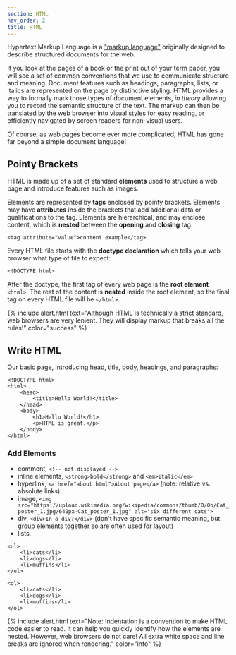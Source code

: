 ```yaml
---
section: HTML
nav_order: 2
title: HTML
---
```


Hypertext Markup Language is a ["markup language"](https://en.wikipedia.org/wiki/Markup_language) originally designed to describe structured documents for the web.

If you look at the pages of a book or the print out of your term paper, you will see a set of common conventions that we use to communicate structure and meaning.
Document features such as headings, paragraphs, lists, or italics are represented on the page by distinctive styling. 
HTML provides a way to formally mark those types of document elements, *in theory* allowing you to record the semantic structure of the text.
The markup can then be translated by the web browser into visual styles for easy reading, or efficiently navigated by screen readers for non-visual users.

Of course, as web pages become ever more complicated, HTML has gone far beyond a simple document language!

## Pointy Brackets

HTML is made up of a set of standard **elements** used to structure a web page and introduce features such as images.

Elements are represented by **tags** enclosed by pointy brackets.
Elements may have **attributes** inside the brackets that add additional data or qualifications to the tag.
Elements are hierarchical, and may enclose content, which is **nested** between the **opening** and **closing** tag.

`<tag attribute="value">content example</tag>`

Every HTML file starts with the **doctype declaration** which tells your web browser what type of file to expect:

`<!DOCTYPE html>`

After the doctype, the first tag of every web page is the **root element** `<html>`.
The rest of the content is **nested** inside the root element, so the final tag on every HTML file will be `</html>`.

{% include alert.html text="Although HTML is technically a strict standard, web browsers are very lenient. They will display markup that breaks all the rules!" color="success" %}

## Write HTML

Our basic page, introducing head, title, body, headings, and paragraphs:

```
<!DOCTYPE html>
<html>
    <head>
        <title>Hello World!</title>
    </head>
    <body>
        <h1>Hello World!</h1>
        <p>HTML is great.</p>
    </body>
</html>
```

### Add Elements 

- comment, `<!-- not displayed -->`
- inline elements, `<strong>bold</strong>` and `<em>italic</em>`
- hyperlink, `<a href="about.html">About page</a>` (note: relative vs. absolute links)
- image, `<img src="https://upload.wikimedia.org/wikipedia/commons/thumb/0/0b/Cat_poster_1.jpg/640px-Cat_poster_1.jpg" alt="six different cats">`
- div, `<div>In a div?</div>` (don't have specific semantic meaning, but group elements together so are often used for layout)
- lists,

```
<ul>
    <li>cats</li>
    <li>dogs</li>
    <li>muffins</li>
</ul>

<ol>
    <li>cats</li>
    <li>dogs</li>
    <li>muffins</li>
</ol>
```

{% include alert.html text="Note: Indentation is a convention to make HTML code easier to read. It can help you quickly identify how the elements are nested. However, web browsers do not care! All extra white space and line breaks are ignored when rendering." color="info" %}
